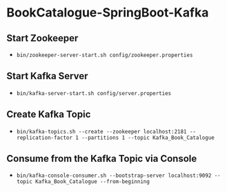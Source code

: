 # BookCatalogue-SpringBoot-Kafka

## Start Zookeeper
- `bin/zookeeper-server-start.sh config/zookeeper.properties`

## Start Kafka Server
- `bin/kafka-server-start.sh config/server.properties`

## Create Kafka Topic
- `bin/kafka-topics.sh --create --zookeeper localhost:2181 --replication-factor 1 --partitions 1 --topic Kafka_Book_Catalogue`

## Consume from the Kafka Topic via Console
- `bin/kafka-console-consumer.sh --bootstrap-server localhost:9092 --topic Kafka_Book_Catalogue --from-beginning`

